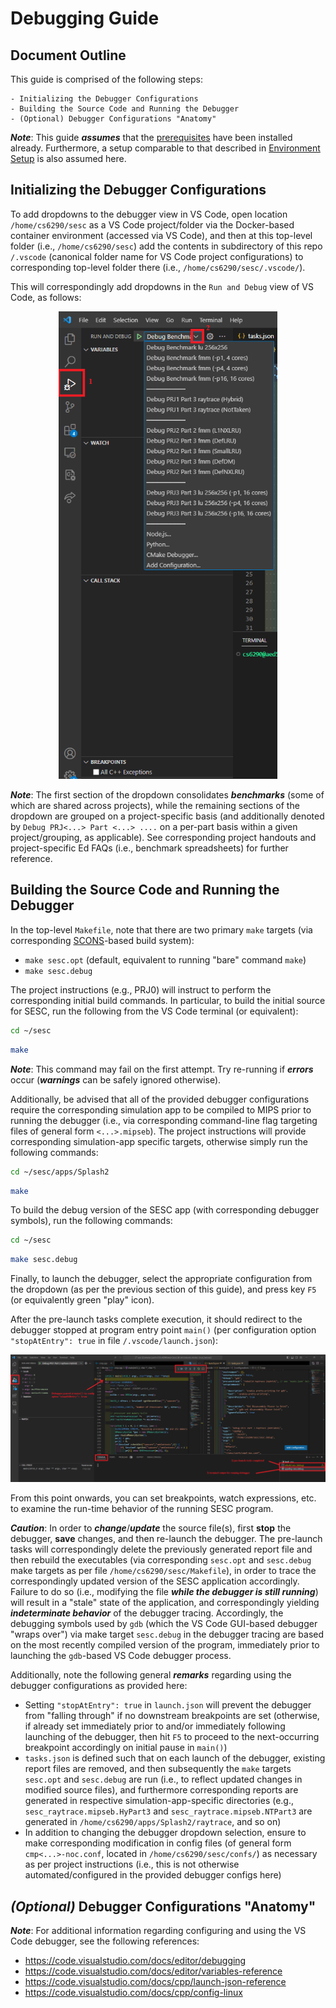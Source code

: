 # Debugging Guide

## Document Outline

This guide is comprised of the following steps:

```
- Initializing the Debugger Configurations
- Building the Source Code and Running the Debugger
- (Optional) Debugger Configurations "Anatomy"
```

***Note***: This guide ***assumes*** that the [prerequisites](./README.md#prerequisites) have been installed already. Furthermore, a setup comparable to that described in [Environment Setup](./env-setup.md) is also assumed here.

## Initializing the Debugger Configurations

To add dropdowns to the debugger view in VS Code, open location `/home/cs6290/sesc` as a VS Code project/folder via the Docker-based container environment (accessed via VS Code), and then at this top-level folder (i.e., `/home/cs6290/sesc`) add the contents in subdirectory of this repo `/.vscode` (canonical folder name for VS Code project configurations) to corresponding top-level folder there (i.e., `/home/cs6290/sesc/.vscode/`).

This will correspondingly add dropdowns in the `Run and Debug` view of VS Code, as follows:

<center>
<img src="./assets/debug-001.png" width="350px">
</center>

***Note***: The first section of the dropdown consolidates ***benchmarks*** (some of which are shared across projects), while the remaining sections of the dropdown are grouped on a project-specific basis (and additionally denoted by `Debug PRJ<...> Part <...> ....` on a per-part basis within a given project/grouping, as applicable). See corresponding project handouts and project-specific Ed FAQs (i.e., benchmark spreadsheets) for further reference.

## Building the Source Code and Running the Debugger

In the top-level `Makefile`, note that there are two primary `make` targets (via corresponding [SCONS](https://scons.org/)-based build system):
  * `make sesc.opt` (default, equivalent to running "bare" command `make`)
  * `make sesc.debug`

The project instructions (e.g., PRJ0) will instruct to perform the corresponding initial build commands. In particular, to build the initial source for SESC, run the following from the VS Code terminal (or equivalent):

```bash
cd ~/sesc
```
```bash
make
```

***Note***: This command may fail on the first attempt. Try re-running if ***errors*** occur (***warnings*** can be safely ignored otherwise).

Additionally, be advised that all of the provided debugger configurations require the corresponding simulation app to be compiled to MIPS prior to running the debugger (i.e., via corresponding command-line flag targeting files of general form `<...>.mipseb`). The project instructions will provide corresponding simulation-app specific targets, otherwise simply run the following commands:

```bash
cd ~/sesc/apps/Splash2
```
```bash
make
```

To build the debug version of the SESC app (with corresponding debugger symbols), run the following commands:

```bash
cd ~/sesc
```
```bash
make sesc.debug
```

Finally, to launch the debugger, select the appropriate configuration from the dropdown (as per the previous section of this guide), and press key `F5` (or equivalently green "play" icon).

After the pre-launch tasks complete execution, it should redirect to the debugger stopped at program entry point `main()` (per configuration option `"stopAtEntry": true` in file `/.vscode/launch.json`):

<center>
<img src="./assets/debug-002.png" width="1080px">
</center>

From this point onwards, you can set breakpoints, watch expressions, etc. to examine the run-time behavior of the running SESC program.

***Caution***: In order to ***change***/***update*** the source file(s), first **stop** the debugger, **save** changes, and then re-launch the debugger. The pre-launch tasks will correspondingly delete the previously generated report file and then rebuild the executables (via corresponding `sesc.opt` and `sesc.debug` make targets as per file `/home/cs6290/sesc/Makefile`), in order to trace the correspondingly updated version of the SESC application accordingly. Failure to do so (i.e., modifying the file ***while the debugger is still running***) will result in a "stale" state of the application, and correspondingly yielding ***indeterminate behavior*** of the debugger tracing. Accordingly, the debugging symbols used by `gdb` (which the VS Code GUI-based debugger "wraps over") via make target `sesc.debug` in the debugger tracing are based on the most recently compiled version of the program, immediately prior to launching the `gdb`-based VS Code debugger process.

Additionally, note the following general ***remarks*** regarding using the debugger configurations as provided here:
  * Setting `"stopAtEntry": true` in `launch.json` will prevent the debugger from "falling through" if no downstream breakpoints are set (otherwise, if already set immediately prior to and/or immediately following launching of the debugger, then hit `F5` to proceed to the next-occurring breakpoint accordingly on initial pause in `main()`)
  * `tasks.json` is defined such that on each launch of the debugger, existing report files are removed, and then subsequently the `make` targets `sesc.opt` and `sesc.debug` are run (i.e., to reflect updated changes in modified source files), and furthermore corresponding reports are generated in respective simulation-app-specific directories (e.g., `sesc_raytrace.mipseb.HyPart3` and `sesc_raytrace.mipseb.NTPart3` are generated in `/home/cs6290/apps/Splash2/raytrace`, and so on)
  * In addition to changing the debugger dropdown selection, ensure to make corresponding modification in config files (of general form `cmp<...>-noc.conf`, located in `/home/cs6290/sesc/confs/`) as necessary as per project instructions (i.e., this is not otherwise automated/configured in the provided debugger configs here)

## *(Optional)* Debugger Configurations "Anatomy"

***Note***: For additional information regarding  configuring and using the VS Code debugger, see the following references:
  * https://code.visualstudio.com/docs/editor/debugging
  * https://code.visualstudio.com/docs/editor/variables-reference
  * https://code.visualstudio.com/docs/cpp/launch-json-reference
  * https://code.visualstudio.com/docs/cpp/config-linux

